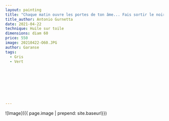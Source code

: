 ```yaml
---
layout: painting
title: "Chaque matin ouvre les portes de ton âme... Fais sortir le noir et le blanc de ton passé et laisse-toi envahir par les couleurs du nouveau jour."                     
title_author: Antonio Gurnetta                                           
date: 2021-04-22
technique: Huile sur toile 
dimensions: diam 60
price: 550
image: 20210422-O60.JPG
author: Garanse
tags:
  - Gris
  - Vert
  
  
  
  
  
  
  
  
---
```

![Image]({{ page.image | prepend: site.baseurl}})

